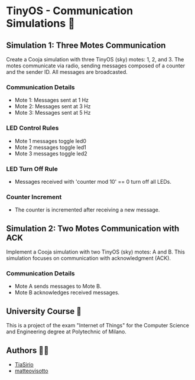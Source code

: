 # TinyOS - Communication Simulations 📡

## Simulation 1: Three Motes Communication

Create a Cooja simulation with three TinyOS (sky) motes: 1, 2, and 3. The motes communicate via radio, sending messages composed of a counter and the sender ID. All messages are broadcasted.

### Communication Details

- Mote 1: Messages sent at 1 Hz
- Mote 2: Messages sent at 3 Hz
- Mote 3: Messages sent at 5 Hz

### LED Control Rules

- Mote 1 messages toggle led0
- Mote 2 messages toggle led1
- Mote 3 messages toggle led2

### LED Turn Off Rule

- Messages received with 'counter mod 10' == 0 turn off all LEDs.

### Counter Increment

- The counter is incremented after receiving a new message.

## Simulation 2: Two Motes Communication with ACK

Implement a Cooja simulation with two TinyOS (sky) motes: A and B. This simulation focuses on communication with acknowledgment (ACK).

### Communication Details

- Mote A sends messages to Mote B.
- Mote B acknowledges received messages.

## University Course 📖

This is a project of the exam "Internet of Things" for the Computer Science and Engineering degree at Polytechnic of Milano.

## Authors 👨‍💻

- [TiaSirio](https://www.github.com/TiaSirio)
- [matteovisotto](https://www.github.com/matteovisotto)